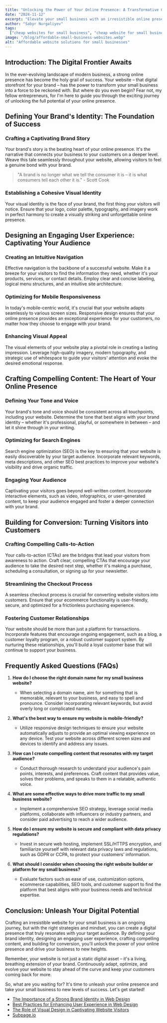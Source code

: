 ```yaml
---
title: "Unlocking the Power of Your Online Presence: A Transformative Guide for Small Businesses"
date: "2024-11-12"
excerpt: "Elevate your small business with an irresistible online presence! Discover proven strategies to craft a website that captivates customers, boosts visibility, and drives growth. Unlock the digital potential of your brand and take your business to new heights."
author: "Sabyr Nurgaliyev"
tags:
  ["cheap websites for small business", "cheap website for small business", "affordable website solutions"]
image: "/blog/affordable-small-business-websites.webp"
alt: "Affordable website solutions for small businesses"
---
```


## Introduction: The Digital Frontier Awaits

In the ever-evolving landscape of modern business, a strong online presence has become the holy grail of success. Your website – that digital storefront for your brand – has the power to transform your small business into a force to be reckoned with. But where do you even begin? Fear not, my fellow entrepreneurs, for I'm here to guide you through the exciting journey of unlocking the full potential of your online presence.

## Defining Your Brand's Identity: The Foundation of Success

### Crafting a Captivating Brand Story
Your brand's story is the beating heart of your online presence. It's the narrative that connects your business to your customers on a deeper level. Weave this tale seamlessly throughout your website, allowing visitors to feel a genuine bond with your brand.

> "A brand is no longer what we tell the consumer it is – it is what consumers tell each other it is." - Scott Cook

### Establishing a Cohesive Visual Identity
Your visual identity is the face of your brand, the first thing your visitors will notice. Ensure that your logo, color palette, typography, and imagery work in perfect harmony to create a visually striking and unforgettable online presence.

## Designing an Engaging User Experience: Captivating Your Audience

### Creating an Intuitive Navigation
Effective navigation is the backbone of a successful website. Make it a breeze for your visitors to find the information they need, whether it's your products, services, or contact details. Employ clear and concise labeling, logical menu structures, and an intuitive site architecture.

### Optimizing for Mobile Responsiveness
In today's mobile-centric world, it's crucial that your website adapts seamlessly to various screen sizes. Responsive design ensures that your online presence provides an exceptional experience for your customers, no matter how they choose to engage with your brand.

### Enhancing Visual Appeal
The visual elements of your website play a pivotal role in creating a lasting impression. Leverage high-quality imagery, modern typography, and strategic use of whitespace to guide your visitors' attention and evoke the desired emotional response.

## Crafting Compelling Content: The Heart of Your Online Presence

### Defining Your Tone and Voice
Your brand's tone and voice should be consistent across all touchpoints, including your website. Determine the tone that best aligns with your brand identity – whether it's professional, playful, or somewhere in between – and let it shine through in your writing.

### Optimizing for Search Engines
Search engine optimization (SEO) is the key to ensuring that your website is easily discoverable by your target audience. Incorporate relevant keywords, meta descriptions, and other SEO best practices to improve your website's visibility and drive organic traffic.

### Engaging Your Audience
Captivating your visitors goes beyond well-written content. Incorporate interactive elements, such as video, infographics, or user-generated content, to keep your audience engaged and foster a deeper connection with your brand.

## Building for Conversion: Turning Visitors into Customers

### Crafting Compelling Calls-to-Action
Your calls-to-action (CTAs) are the bridges that lead your visitors from awareness to action. Craft clear, compelling CTAs that encourage your audience to take the desired next step, whether it's making a purchase, scheduling a consultation, or signing up for your newsletter.

### Streamlining the Checkout Process
A seamless checkout process is crucial for converting website visitors into customers. Ensure that your ecommerce functionality is user-friendly, secure, and optimized for a frictionless purchasing experience.

### Fostering Customer Relationships
Your website should be more than just a platform for transactions. Incorporate features that encourage ongoing engagement, such as a blog, a customer loyalty program, or a robust customer support system. By nurturing these relationships, you'll build a loyal customer base that will continue to support your business.

## Frequently Asked Questions (FAQs)

1. **How do I choose the right domain name for my small business website?**
   - When selecting a domain name, aim for something that is memorable, relevant to your business, and easy to spell and pronounce. Consider incorporating relevant keywords, but avoid overly long or complicated names.

2. **What's the best way to ensure my website is mobile-friendly?**
   - Utilize responsive design techniques to ensure your website automatically adjusts to provide an optimal viewing experience on any device. Test your website across different screen sizes and devices to identify and address any issues.

3. **How can I create compelling content that resonates with my target audience?**
   - Conduct thorough research to understand your audience's pain points, interests, and preferences. Craft content that provides value, solves their problems, and speaks to them in a relatable, authentic voice.

4. **What are some effective ways to drive more traffic to my small business website?**
   - Implement a comprehensive SEO strategy, leverage social media platforms, collaborate with influencers or industry partners, and consider paid advertising to reach a wider audience.

5. **How do I ensure my website is secure and compliant with data privacy regulations?**
   - Invest in secure web hosting, implement SSL/HTTPS encryption, and familiarize yourself with relevant data privacy laws and regulations, such as GDPR or CCPA, to protect your customers' information.

6. **What should I consider when choosing the right website builder or platform for my small business?**
   - Evaluate factors such as ease of use, customization options, ecommerce capabilities, SEO tools, and customer support to find the platform that best aligns with your business needs and technical expertise.

## Conclusion: Unleash Your Digital Potential

Crafting an irresistible website for your small business is an ongoing journey, but with the right strategies and mindset, you can create a digital presence that truly resonates with your target audience. By defining your brand identity, designing an engaging user experience, crafting compelling content, and building for conversion, you'll unlock the power of your online presence and drive your business to new heights.

Remember, your website is not just a static digital asset – it's a living, breathing extension of your brand. Continuously adapt, optimize, and evolve your website to stay ahead of the curve and keep your customers coming back for more.

So, what are you waiting for? It's time to unleash your online presence and take your small business to new levels of success. Let's get started!

- [The Importance of a Strong Brand Identity in Web Design](https://www.wikipedia.org/wiki/Brand_identity)
- [Best Practices for Enhancing User Experience in Web Design](https://www.wikipedia.org/wiki/User_experience_design)
- [The Role of Visual Design in Captivating Website Visitors](https://www.wikipedia.org/wiki/Visual_design)
- [Subpage.io](https://subpage.io)